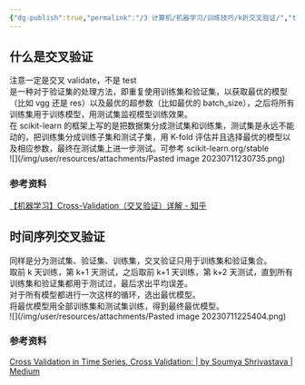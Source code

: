 ```yaml
---
{"dg-publish":true,"permalink":"/3 计算机/机器学习/训练技巧/k折交叉验证/","title":"k折交叉验证"}
---
```



## 什么是交叉验证
注意一定是交叉 validate，不是 test  
是一种对于验证集的处理方法，即重复使用训练集和验证集，以获取最优的模型（比如 vgg 还是 res）以及最优的超参数（比如最优的 batch_size），之后将所有训练集用于训练模型，用测试集监视模型训练效果。  
在 scikit-learn 的框架上写的是把数据集分成测试集和训练集，测试集是永远不能动的，把训练集分成训练子集和测试子集，用 K-fold 评估并且选择最优的模型以及相应参数，最终在测试集上进一步测试。可参考 scikit-learn.org/stable  
![](/img/user/resources/attachments/Pasted image 20230711230735.png)
### 参考资料
[【机器学习】Cross-Validation（交叉验证）详解 - 知乎](https://zhuanlan.zhihu.com/p/24825503)  

## 时间序列交叉验证
同样是分为测试集、验证集、训练集，交叉验证只用于训练集和验证集合。  
取前 k 天训练，第 k+1 天测试，之后取前 k+1 天训练，第 k+2 天测试，直到所有训练集和验证集都用于测试过，最后求出平均误差。  
对于所有模型都进行一次这样的循环，选出最优模型。  
将最优模型用全部训练集和测试集训练，得到最终最优模型。  
![](/img/user/resources/attachments/Pasted image 20230711225404.png)
### 参考资料
[Cross Validation in Time Series. Cross Validation: | by Soumya Shrivastava | Medium](https://medium.com/@soumyachess1496/cross-validation-in-time-series-566ae4981ce4)